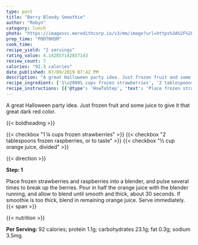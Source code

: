 ```yaml
---
type: post
title: "Berry Bloody Smoothie"
author: "Robyn"
category: lunch
photo: "https://imagesvc.meredithcorp.io/v3/mm/image?url=https%3A%2F%2Fimages.media-allrecipes.com%2Fuserphotos%2F856259.jpg"
prep_time: "P0DT0H5M"
cook_time: 
recipe_yield: "2 servings"
rating_value: 4.142857142857143
review_count: 7
calories: "92.3 calories"
date_published: 07/09/2019 07:42 PM
description: "A great Halloween party idea. Just frozen fruit and some juice to give it that great dark red color."
recipe_ingredient: ['1\u2009¼ cups frozen strawberries', '2 tablespoons frozen raspberries, or to taste', '½ cup orange juice, divided']
recipe_instructions: [{'@type': 'HowToStep', 'text': 'Place frozen strawberries and raspberries into a blender, and pulse several times to break up the berries. Pour in half the orange juice with the blender running, and allow to blend until smooth and thick, about 30 seconds. If smoothie is too thick, blend in remaining orange juice. Serve immediately.\n'}]
---
```


A great Halloween party idea. Just frozen fruit and some juice to give it that great dark red color. 

{{< boldheading >}}

{{< checkbox "1 ¼ cups frozen strawberries" >}}
{{< checkbox "2 tablespoons frozen raspberries, or to taste" >}}
{{< checkbox "½ cup orange juice, divided" >}}


{{< direction >}}

**Step: 1**

Place frozen strawberries and raspberries into a blender, and pulse several times to break up the berries. Pour in half the orange juice with the blender running, and allow to blend until smooth and thick, about 30 seconds. If smoothie is too thick, blend in remaining orange juice. Serve immediately.{{< span >}}

{{< nutrition >}}

**Per Serving:** 92 calories; protein 1.1g; carbohydrates 23.1g; fat 0.3g; sodium 3.5mg.